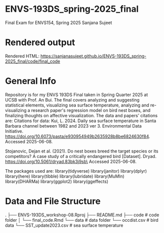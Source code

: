 # ENVS-193DS_spring-2025_final
Final Exam for ENVS154, Spring 2025
Sanjana Sujeet

# Rendered output
Rendered HTML: https://sanjanasujeet.github.io/ENVS-193DS_spring-2025_final/code/final_code

# General Info
Repository is for my ENVS 193DS Final taken in Spring Quarter 2025 at UCSB with Prof. An Bui. The final covers analyzing and suggesting statistical elements, visualizing sea surface temperature, analyzing and re-visualizing a research paper's regression model on bird nest boxes, and finalizing thoughts on affective visualization. The data and papers' citations are: 
Citations for data: Kui, L.
2024. Daily sea surface temperature in Santa Barbara channel between 1982 and 2023 ver 3.
Environmental Data Initiative.
https://doi.org/10.6073/pasta/e930954949b2635928b8be6824630f84.
Accessed 2025-06-08.

Stojanovic, Dejan et al. (2021).
Do nest boxes breed the target species or its competitors?
A case study of a critically endangered bird \[Dataset\].
Dryad.
https://doi.org/10.5061/dryad.83bk3j9sb\
Accessed 2025-06-08.

The packages used are: 
library(tidyverse)
library(janitor)
library(dplyr)
library(here)
library(tibble)
library(lubridate)
library(MuMIn)
library(DHARMa)
library(ggplot2)
library(ggeffects)

# Data and File Structure
.
├── ENVS-193DS_workshop-08.Rproj
├── README.md
├── code                                     # code folder
│   └── final_code.Rmd
└── data                                     # data folder
    └── occdist.csv                          # bird data
    └── SST_update2023.csv                   # sea surface temperature
